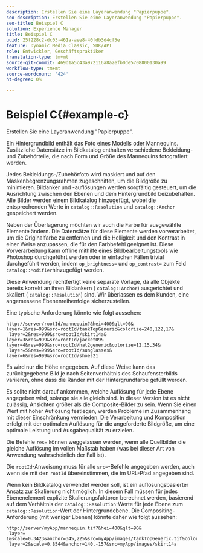 ```yaml
---
description: Erstellen Sie eine Layeranwendung "Papierpuppe".
seo-description: Erstellen Sie eine Layeranwendung "Papierpuppe".
seo-title: Beispiel C
solution: Experience Manager
title: Beispiel C
uuid: 25f228c2-dc03-461a-aee8-40fdb3d4cf5e
feature: Dynamic Media Classic, SDK/API
role: Entwickler, Geschäftspraktiker
translation-type: tm+mt
source-git-commit: 469d1a5c43a972116a8a2efb0de5708800130a99
workflow-type: tm+mt
source-wordcount: '424'
ht-degree: 0%

---
```



# Beispiel C{#example-c}

Erstellen Sie eine Layeranwendung &quot;Papierpuppe&quot;.

Ein Hintergrundbild enthält das Foto eines Modells oder Mannequins. Zusätzliche Datensätze im Bildkatalog enthalten verschiedene Bekleidung- und Zubehörteile, die nach Form und Größe des Mannequins fotografiert werden.

Jedes Bekleidungs-/Zubehörfoto wird maskiert und auf den Maskenbegrenzungsrahmen zugeschnitten, um die Bildgröße zu minimieren. Bildanker und -auflösungen werden sorgfältig gesteuert, um die Ausrichtung zwischen den Ebenen und dem Hintergrundbild beizubehalten. Alle Bilder werden einem Bildkatalog hinzugefügt, wobei die entsprechenden Werte in `catalog::Resolution` und `catalog::Anchor` gespeichert werden.

Neben der Überlagerung möchten wir auch die Farbe für ausgewählte Elemente ändern. Die Datensätze für diese Elemente werden vorverarbeitet, um die Originalfarbe zu entfernen und die Helligkeit und den Kontrast in einer Weise anzupassen, die für den Farbbefehl geeignet ist. Diese Vorverarbeitung kann offline mithilfe eines Bildbearbeitungstools wie Photoshop durchgeführt werden oder in einfachen Fällen trivial durchgeführt werden, indem `op_brightness=` und `op_contrast=` zum Feld `catalog::Modifier`hinzugefügt werden.

Diese Anwendung rechtfertigt keine separate Vorlage, da alle Objekte bereits korrekt an ihren Bildankern ( `catalog::Anchor`) ausgerichtet und skaliert ( `catalog::Resolution`) sind. Wir überlassen es dem Kunden, eine angemessene Ebenenreihenfolge sicherzustellen.

Eine typische Anforderung könnte wie folgt aussehen:

```
http://server/rootId/mannequin?&hei=400&qlt=90&
layer=1&res=999&src=rootId/tankTopGeneric&colorize=240,122,17&
 layer=2&res=999&src=rootId/skirt14a&
layer=3&res=999&src=rootId/jacket09&
layer=4&res=999&src=rootId/hat2generic&colorize=12,15,34&
 layer=5&res=999&src=rootId/sunglasses&
layer=6&res=999&src=rootId/shoes21
```

Es wird nur die Höhe angegeben. Auf diese Weise kann das zurückgegebene Bild je nach Seitenverhältnis des Schaufensterbilds variieren, ohne dass die Ränder mit der Hintergrundfarbe gefüllt werden.

Es sollte nicht darauf ankommen, welche Auflösung für jede Ebene angegeben wird, solange sie alle gleich sind. In dieser Version ist es nicht zulässig, Ansichten größer als die Composite-Bilder zu sein. Wenn Sie einen Wert mit hoher Auflösung festlegen, werden Probleme im Zusammenhang mit dieser Einschränkung vermieden. Die Verarbeitung und Komposition erfolgt mit der optimalen Auflösung für die angeforderte Bildgröße, um eine optimale Leistung und Ausgabequalität zu erzielen.

Die Befehle `res=` können weggelassen werden, wenn alle Quellbilder die gleiche Auflösung im vollen Maßstab haben (was bei dieser Art von Anwendung wahrscheinlich der Fall ist).

Die `rootId`-Anweisung muss für alle `src=`-Befehle angegeben werden, auch wenn sie mit den `rootId` übereinstimmen, die im URL-Pfad angegeben sind.

Wenn kein Bildkatalog verwendet werden soll, ist ein auflösungsbasierter Ansatz zur Skalierung nicht möglich. In diesem Fall müssen für jedes Ebenenelement explizite Skalierungsfaktoren berechnet werden, basierend auf dem Verhältnis der `catalog::Resolution`-Werte für jede Ebene zum `catalog::Resolution`-Wert der Hintergrundebene. Die Compositing-Anforderung (mit weniger Ebenen) könnte daher wie folgt aussehen:

```
http://server/myApp/mannequin.tif?&hei=400&qlt=90&
 layer= 1&scale=0.3423&anchor=345,225&src=myApp/images/tankTopGeneric.tif&colorize=240,122,17&
 layer=2&scale=0.8544&anchor=140,-157&src=myApp/images/skirt14a
```

